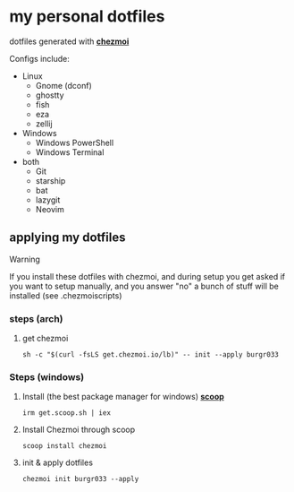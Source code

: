 # my personal dotfiles

dotfiles generated with **[chezmoi](https://github.com/twpayne/chezmoi)**

Configs include:

- Linux
  - Gnome (dconf)
  - ghostty
  - fish
  - eza
  - zellij
- Windows
  - Windows PowerShell
  - Windows Terminal
- both
  - Git
  - starship
  - bat
  - lazygit
  - Neovim

## applying my dotfiles

> [!WARNING]
> If you install these dotfiles with chezmoi, and during setup you get asked if
> you want to setup manually, and you answer "no" a bunch of stuff will be installed
> (see .chezmoiscripts)

### steps (arch)

1. get chezmoi

   ```shell
   sh -c "$(curl -fsLS get.chezmoi.io/lb)" -- init --apply burgr033
   ```

### Steps (windows)

1. Install (the best package manager for windows) **[scoop](https://scoop.sh)**

   ```shell
   irm get.scoop.sh | iex
   ```

2. Install Chezmoi through scoop

   ```shell
   scoop install chezmoi
   ```

3. init & apply dotfiles

   ```shell
   chezmoi init burgr033 --apply
   ```

